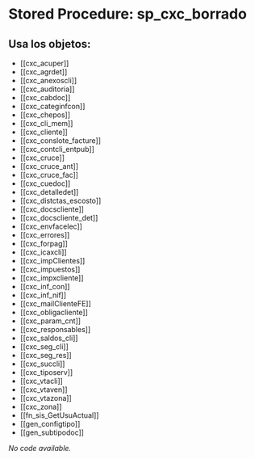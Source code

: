 # Stored Procedure: sp_cxc_borrado

## Usa los objetos:
- [[cxc_acuper]]
- [[cxc_agrdet]]
- [[cxc_anexoscli]]
- [[cxc_auditoria]]
- [[cxc_cabdoc]]
- [[cxc_categinfcon]]
- [[cxc_chepos]]
- [[cxc_cli_mem]]
- [[cxc_cliente]]
- [[cxc_conslote_facture]]
- [[cxc_contcli_entpub]]
- [[cxc_cruce]]
- [[cxc_cruce_ant]]
- [[cxc_cruce_fac]]
- [[cxc_cuedoc]]
- [[cxc_detalledet]]
- [[cxc_distctas_escosto]]
- [[cxc_docscliente]]
- [[cxc_docscliente_det]]
- [[cxc_envfacelec]]
- [[cxc_errores]]
- [[cxc_forpag]]
- [[cxc_icaxcli]]
- [[cxc_impClientes]]
- [[cxc_impuestos]]
- [[cxc_impxcliente]]
- [[cxc_inf_con]]
- [[cxc_inf_nif]]
- [[cxc_mailClienteFE]]
- [[cxc_obligacliente]]
- [[cxc_param_cnt]]
- [[cxc_responsables]]
- [[cxc_saldos_cli]]
- [[cxc_seg_cli]]
- [[cxc_seg_res]]
- [[cxc_succli]]
- [[cxc_tiposerv]]
- [[cxc_vtacli]]
- [[cxc_vtaven]]
- [[cxc_vtazona]]
- [[cxc_zona]]
- [[fn_sis_GetUsuActual]]
- [[gen_configtipo]]
- [[gen_subtipodoc]]

*No code available.*

